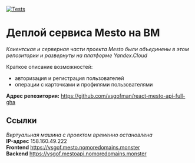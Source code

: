[![Tests](https://github.com/yandex-praktikum/react-mesto-api-full-gha/actions/workflows/tests.yml/badge.svg)](https://github.com/yandex-praktikum/react-mesto-api-full-gha/actions/workflows/tests.yml)
# Деплой сервиса Mesto на ВМ
_Клиентская и серверная части проекта Mesto были объединены в этом репозитории и развернуты на платформе Yandex.Cloud_  

Краткое описание возможностей: 
- авторизация и регистрация пользователей  
- операции с карточками и профилями пользователями  

**Адрес репозитория:** https://github.com/vsgofman/react-mesto-api-full-gha

## Ссылки
_Виртуальная машина с проектом временно остановлена_  
**IP-адрес** 158.160.49.222  
**Frontend** https://vsgof.mesto.nomoredomains.monster  
**Backend** https://vsgof.mestoapi.nomoredomains.monster  
